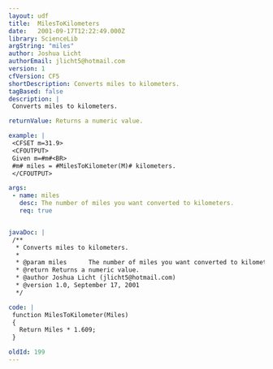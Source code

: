 ```yaml
---
layout: udf
title:  MilesToKilometers
date:   2001-09-17T12:22:49.000Z
library: ScienceLib
argString: "miles"
author: Joshua Licht
authorEmail: jlicht5@hotmail.com
version: 1
cfVersion: CF5
shortDescription: Converts miles to kilometers.
tagBased: false
description: |
 Converts miles to kilometers.

returnValue: Returns a numeric value.

example: |
 <CFSET m=31.9>
 <CFOUTPUT>
 Given m=#m#<BR>
 #m# miles = #MilesToKilometer(M)# kilometers.
 </CFOUTPUT>

args:
 - name: miles
   desc: The number of miles you want converted to kilometers.
   req: true


javaDoc: |
 /**
  * Converts miles to kilometers.
  * 
  * @param miles      The number of miles you want converted to kilometers. 
  * @return Returns a numeric value. 
  * @author Joshua Licht (jlicht5@hotmail.com) 
  * @version 1.0, September 17, 2001 
  */

code: |
 function MilesToKilometer(Miles)
 {
   Return Miles * 1.609;
 }

oldId: 199
---
```


